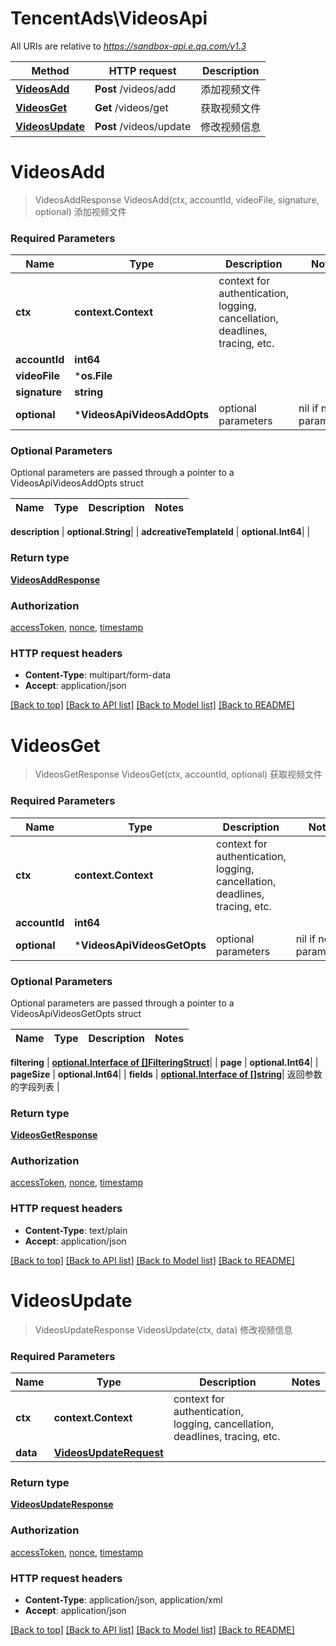 # TencentAds\VideosApi

All URIs are relative to *https://sandbox-api.e.qq.com/v1.3*

Method | HTTP request | Description
------------- | ------------- | -------------
[**VideosAdd**](VideosApi.md#VideosAdd) | **Post** /videos/add | 添加视频文件
[**VideosGet**](VideosApi.md#VideosGet) | **Get** /videos/get | 获取视频文件
[**VideosUpdate**](VideosApi.md#VideosUpdate) | **Post** /videos/update | 修改视频信息


# **VideosAdd**
> VideosAddResponse VideosAdd(ctx, accountId, videoFile, signature, optional)
添加视频文件

### Required Parameters

Name | Type | Description  | Notes
------------- | ------------- | ------------- | -------------
 **ctx** | **context.Context** | context for authentication, logging, cancellation, deadlines, tracing, etc.
  **accountId** | **int64**|  | 
  **videoFile** | ***os.File**|  | 
  **signature** | **string**|  | 
 **optional** | ***VideosApiVideosAddOpts** | optional parameters | nil if no parameters

### Optional Parameters
Optional parameters are passed through a pointer to a VideosApiVideosAddOpts struct

Name | Type | Description  | Notes
------------- | ------------- | ------------- | -------------



 **description** | **optional.String**|  | 
 **adcreativeTemplateId** | **optional.Int64**|  | 

### Return type

[**VideosAddResponse**](VideosAddResponse.md)

### Authorization

[accessToken](../README.md#accessToken), [nonce](../README.md#nonce), [timestamp](../README.md#timestamp)

### HTTP request headers

 - **Content-Type**: multipart/form-data
 - **Accept**: application/json

[[Back to top]](#) [[Back to API list]](../README.md#documentation-for-api-endpoints) [[Back to Model list]](../README.md#documentation-for-models) [[Back to README]](../README.md)

# **VideosGet**
> VideosGetResponse VideosGet(ctx, accountId, optional)
获取视频文件

### Required Parameters

Name | Type | Description  | Notes
------------- | ------------- | ------------- | -------------
 **ctx** | **context.Context** | context for authentication, logging, cancellation, deadlines, tracing, etc.
  **accountId** | **int64**|  | 
 **optional** | ***VideosApiVideosGetOpts** | optional parameters | nil if no parameters

### Optional Parameters
Optional parameters are passed through a pointer to a VideosApiVideosGetOpts struct

Name | Type | Description  | Notes
------------- | ------------- | ------------- | -------------

 **filtering** | [**optional.Interface of []FilteringStruct**](FilteringStruct.md)|  | 
 **page** | **optional.Int64**|  | 
 **pageSize** | **optional.Int64**|  | 
 **fields** | [**optional.Interface of []string**](string.md)| 返回参数的字段列表 | 

### Return type

[**VideosGetResponse**](VideosGetResponse.md)

### Authorization

[accessToken](../README.md#accessToken), [nonce](../README.md#nonce), [timestamp](../README.md#timestamp)

### HTTP request headers

 - **Content-Type**: text/plain
 - **Accept**: application/json

[[Back to top]](#) [[Back to API list]](../README.md#documentation-for-api-endpoints) [[Back to Model list]](../README.md#documentation-for-models) [[Back to README]](../README.md)

# **VideosUpdate**
> VideosUpdateResponse VideosUpdate(ctx, data)
修改视频信息

### Required Parameters

Name | Type | Description  | Notes
------------- | ------------- | ------------- | -------------
 **ctx** | **context.Context** | context for authentication, logging, cancellation, deadlines, tracing, etc.
  **data** | [**VideosUpdateRequest**](VideosUpdateRequest.md)|  | 

### Return type

[**VideosUpdateResponse**](VideosUpdateResponse.md)

### Authorization

[accessToken](../README.md#accessToken), [nonce](../README.md#nonce), [timestamp](../README.md#timestamp)

### HTTP request headers

 - **Content-Type**: application/json, application/xml
 - **Accept**: application/json

[[Back to top]](#) [[Back to API list]](../README.md#documentation-for-api-endpoints) [[Back to Model list]](../README.md#documentation-for-models) [[Back to README]](../README.md)

